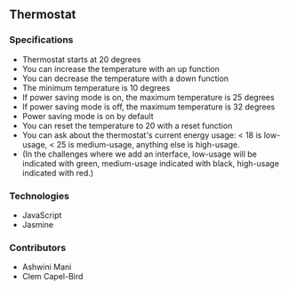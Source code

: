 ## Thermostat

### Specifications

 - Thermostat starts at 20 degrees
 - You can increase the temperature with an up function
 - You can decrease the temperature with a down function
 - The minimum temperature is 10 degrees
 - If power saving mode is on, the maximum temperature is 25 degrees
 - If power saving mode is off, the maximum temperature is 32 degrees
 - Power saving mode is on by default
 - You can reset the temperature to 20 with a reset function
 - You can ask about the thermostat's current energy usage: < 18 is low-usage, < 25 is medium-usage, anything else is high-usage.
 - (In the challenges where we add an interface, low-usage will be indicated with green, medium-usage indicated with black, high-usage indicated with red.)

### Technologies
 - JavaScript
 - Jasmine

### Contributors
 - Ashwini Mani
 - Clem Capel-Bird
